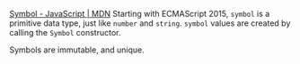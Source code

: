 [Symbol - JavaScript | MDN](https://developer.mozilla.org/en-US/docs/Web/JavaScript/Reference/Global_Objects/Symbol)
Starting with ECMAScript 2015, `symbol` is a primitive data type, just like `number` and `string`.
`symbol` values are created by calling the `Symbol` constructor.

Symbols are immutable, and unique.
